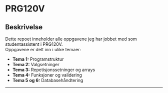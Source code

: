 # PRG120V

## Beskrivelse
Dette repoet inneholder alle oppgavene jeg har jobbet med som studentassistent i PRG120V.  
Oppgavene er delt inn i ulike temaer:

- **Tema 1:** Programstruktur  
- **Tema 2:** Valgsetninger  
- **Tema 3:** Repetisjonssetninger og arrays  
- **Tema 4:** Funksjoner og validering  
- **Tema 5 og 6:** Databasehåndtering  

---
